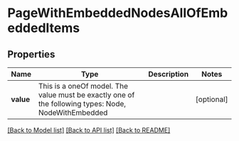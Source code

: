 # PageWithEmbeddedNodesAllOfEmbeddedItems



## Properties
Name | Type | Description | Notes
------------ | ------------- | ------------- | -------------
**value** | This is a oneOf model. The value must be exactly one of the following types: Node, NodeWithEmbedded |  | [optional] 




[[Back to Model list]](../README.md#models) [[Back to API list]](../README.md#api-endpoints) [[Back to README]](../README.md)


